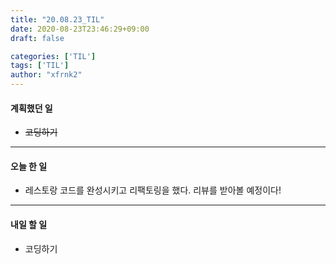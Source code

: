 ```yaml
---
title: "20.08.23_TIL"
date: 2020-08-23T23:46:29+09:00
draft: false

categories: ['TIL']
tags: ['TIL']
author: "xfrnk2"
---
```

#### 계획했던 일
+ ~~코딩하기~~
---  
#### 오늘 한 일
+ 레스토랑 코드를 완성시키고 리팩토링을 했다. 리뷰를 받아볼 예정이다!
---   
#### 내일 할 일 
+ 코딩하기